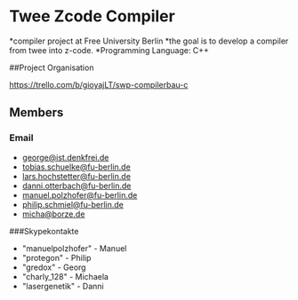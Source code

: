 # Twee Zcode Compiler
*compiler project at Free University Berlin
*the goal is to develop a compiler from twee into 
z-code.
*Programming Language: C++


##Project Organisation

https://trello.com/b/gioyajLT/swp-compilerbau-c


## Members
### Email
* george@ist.denkfrei.de
* tobias.schuelke@fu-berlin.de
* lars.hochstetter@fu-berlin.de
* danni.otterbach@fu-berlin.de
* manuel.polzhofer@fu-berlin.de
* philip.schmiel@fu-berlin.de
* micha@borze.de

###Skypekontakte
* "manuelpolzhofer" - Manuel
* "protegon" - Philip
* "gredox" - Georg
* "charly_128" - Michaela
* "lasergenetik" - Danni

